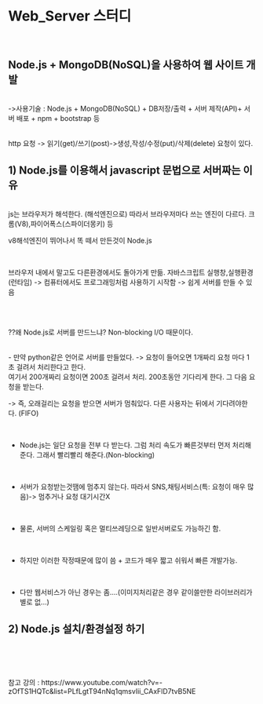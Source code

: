 # Web_Server 스터디
<br>

## Node.js + MongoDB(NoSQL)을 사용하여 웹 사이트 개발

<br>
->사용기술 :  Node.js + MongoDB(NoSQL) + DB저장/출력 + 서버 제작(API)+ 서버 배포 + npm + bootstrap 등
<br>
<br>

http 요청 -> 읽기(get)/쓰기(post)->생성,작성/수정(put)/삭제(delete) 요청이 있다.

## 1) Node.js를 이용해서 javascript 문법으로 서버짜는 이유
 <br>
 js는 브라우저가 해석한다. (해석엔진으로) 따라서 브라우저마다 쓰는 엔진이 다르다. 크롬(V8),파이어폭스(스파이더몽키) 등
 
 <br>
 
 v8해석엔진이 뛰어나서 똑 떼서 만든것이 Node.js 
 
 <br>
 
 브라우저 내에서 말고도 다른환경에서도 돌아가게 만듦. 자바스크립트 실행창,실행환경(런타임) -> 컴퓨터에서도 프로그래밍처럼 사용하기 시작함 -> 쉽게 서버를 만들 수 있음
 
 <br>
 <br>
 
 ??왜 Node.js로 서버를 만드느냐? Non-blocking I/O 때문이다.
 
 <br>
 - 만약 python같은 언어로 서버를 만들었다. -> 요청이 들어오면 1개짜리 요청 마다 1초 걸려서 처리한다고 한다.  
 
 <br>
 여기서 200개짜리 요청이면 200초 걸려서 처리. 200초동안 기다리게 한다. 그 다음 요청을 받는다.
 
 <br>
 
 -> 즉, 오래걸리는 요청을 받으면 서버가 멈춰있다. 다른 사용자는 뒤에서 기다려야한다. (FIFO)
 
 <br>
 
 - Node.js는 일단 요청을 전부 다 받는다. 그럼 처리 속도가 빠른것부터 먼저 처리해준다. 그래서 빨리빨리 해준다.(Non-blocking)
 
 <br>
 
 - 서버가 요청받는것땜에 멈추지 않는다. 따라서 SNS,채팅서비스(특: 요청이 매우 많음)-> 멈추거나 요청 대기시간X
 
 <br>
 
 - 물론, 서버의 스케일링 혹은 멀티쓰레딩으로 일반서버로도 가능하긴 함. 
 
 <br>
 
 - 하지만 이러한 작정때문에 많이 씀 + 코드가 매우 짧고 쉬워서 빠른 개발가능. 
 
 <br>
 
 - 다만 웹서비스가 아닌 경우는 좀....(이미지처리같은 경우 같이쓸만한 라이브러리가 별로 없...)

## 2) Node.js 설치/환경설정 하기
 
 <br>
 
<br>
<br>
<br>
참고 강의 : https://www.youtube.com/watch?v=-zOfTS1HQTc&list=PLfLgtT94nNq1qmsvIii_CAxFlD7tvB5NE
